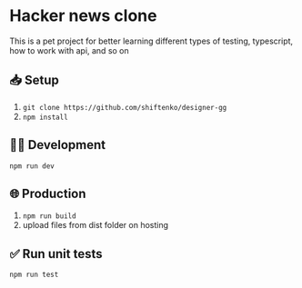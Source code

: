 # Hacker news clone

This is a pet project for better learning different types of testing, typescript, how to work with api, and so on

## 📥 Setup

1. `git clone https://github.com/shiftenko/designer-gg`
2. `npm install`

## 👷‍♂ Development

`npm run dev`

## 🌐 Production

1. `npm run build`
2. upload files from dist folder on hosting

## ✅ Run unit tests

`npm run test`

